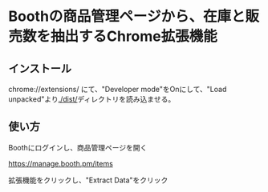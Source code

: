 # Boothの商品管理ページから、在庫と販売数を抽出するChrome拡張機能

## インストール

chrome://extensions/ にて、"Developer mode"をOnにして、"Load unpacked"より[./dist/](./dist/)ディレクトリを読み込ませる。

## 使い方

Boothにログインし、商品管理ページを開く

https://manage.booth.pm/items

拡張機能をクリックし、"Extract Data"をクリック